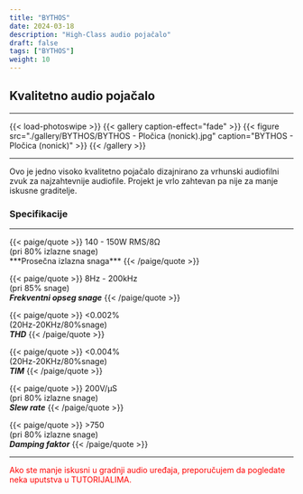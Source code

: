 ```yaml
---
title: "BYTHOS"
date: 2024-03-18
description: "High-Class audio pojačalo"
draft: false
tags: ["BYTHOS"]
weight: 10
---
```

## Kvalitetno audio pojačalo

<hr>
{{< load-photoswipe >}}
{{< gallery caption-effect="fade" >}}
  {{< figure src="./gallery/BYTHOS/BYTHOS - Pločica (nonick).jpg" caption="BYTHOS - Pločica (nonick)" >}}
{{< /gallery >}}
<hr>

Ovo je jedno visoko kvalitetno pojačalo dizajnirano za vrhunski audiofilni zvuk za najzahtevnije audiofile. Projekt je vrlo zahtevan pa nije za manje iskusne graditelje.

### Specifikacije
<hr>
{{< paige/quote >}}
140 - 150W RMS/8Ω<br>(pri 80% izlazne snage)<br>***Prosečna izlazna snaga***
{{< /paige/quote >}}

{{< paige/quote >}}
8Hz - 200kHz<br>(pri 85% snage)<br>***Frekventni opseg snage***
{{< /paige/quote >}}

{{< paige/quote >}}
<0.002%<br>(20Hz-20KHz/80%snage)<br>***THD***
{{< /paige/quote >}}

{{< paige/quote >}}
<0.004%<br>(20Hz-20KHz/80%snage)<br>***TIM***
{{< /paige/quote >}}

{{< paige/quote >}}
200V/μS<br>(pri 80% izlazne snage)<br>***Slew rate***
{{< /paige/quote >}}

{{< paige/quote >}}
&#62;750<br>(pri 80% izlazne snage)<br>***Damping faktor***
{{< /paige/quote >}}
<hr>

<p style="color: red;" class="text-center">Ako ste manje iskusni u gradnji audio uređaja, preporučujem da pogledate neka uputstva u TUTORIJALIMA.</p>

